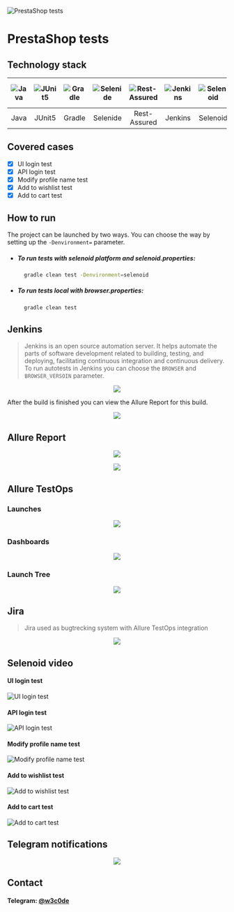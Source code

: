 ![](https://github.com/w3code/web-api-auto-project/raw/main/assets/screenshots/screenshot.png "PrestaShop tests")

# PrestaShop tests

## Technology stack

|![](https://github.com/w3code/web-api-auto-project/raw/main/assets/icons/java.svg "Java")|![](https://github.com/w3code/web-api-auto-project/raw/main/assets/icons/junit5.svg "JUnit5")|![](https://github.com/w3code/web-api-auto-project/raw/main/assets/icons/gradle.svg "Gradle")|![](https://github.com/w3code/web-api-auto-project/raw/main/assets/icons/selenide.svg "Selenide")|![](https://github.com/w3code/web-api-auto-project/raw/main/assets/icons/rest-assured.svg "Rest-Assured")|![](https://github.com/w3code/web-api-auto-project/raw/main/assets/icons/jenkins.svg "Jenkins")|![](https://github.com/w3code/web-api-auto-project/raw/main/assets/icons/selenoid.svg "Selenoid")|![](https://github.com/w3code/web-api-auto-project/raw/main/assets/icons/allurereport.svg "Allure Report")|![](https://github.com/w3code/web-api-auto-project/raw/main/assets/icons/alluretestops.svg "Allure TestOps")|![](https://github.com/w3code/web-api-auto-project/raw/main/assets/icons/jira.svg "Jira")|![](https://github.com/w3code/web-api-auto-project/raw/main/assets/icons/telegram.svg "Telegram")|
| :--------: |:--------: | :--------: | :--------: | :--------: | :--------: | :--------: | :--------: | :--------: | :--------: | :--------: |
| Java | JUnit5 | Gradle | Selenide | Rest-Assured | Jenkins | Selenoid | Allure Report | Allure TestOps | Jira | Telegram

## Covered cases

- [x] UI login test
- [x] API login test
- [x] Modify profile name test
- [x] Add to wishlist test
- [x] Add to cart test

## How to run

The project can be launched by two ways. You can choose the way by setting up the `-Denvironment=` parameter.

- ##### To run tests with selenoid platform and selenoid.properties:

    ```sh
      gradle clean test -Denvironment=selenoid
    ```

- ##### To run tests local with browser.properties:

    ```sh
      gradle clean test
    ```

## Jenkins

> Jenkins is an open source automation server. It helps automate 
> the parts of software development related to building, testing, 
> and deploying, facilitating continuous integration and continuous delivery.
> To run autotests in Jenkins you can choose the `BROWSER` and `BROWSER_VERSOIN` parameter.

<p align="center">
  <img src="https://github.com/w3code/web-api-auto-project/raw/main/assets/screenshots/jenkins_params.png">
</p>

After the build is finished you can view the Allure Report for this build.

<p align="center">
  <img src="https://github.com/w3code/web-api-auto-project/raw/main/assets/screenshots/jenkins_project.png">
</p>

## Allure Report

<p align="center">
  <img src="https://github.com/w3code/web-api-auto-project/raw/main/assets/screenshots/allure_report_1.png">
</p>

<p align="center">
  <img src="https://github.com/w3code/web-api-auto-project/raw/main/assets/screenshots/allure_report_2.png">
</p>

## Allure TestOps

### Launches

<p align="center">
  <img src="https://github.com/w3code/web-api-auto-project/raw/main/assets/screenshots/allure_testops_launches.png">
</p>

### Dashboards

<p align="center">
  <img src="https://github.com/w3code/web-api-auto-project/raw/main/assets/screenshots/allure_testops_dashboards.png">
</p>

### Launch Tree

<p align="center">
  <img src="https://github.com/w3code/web-api-auto-project/raw/main/assets/screenshots/allure_testops_cases.png">
</p>

## Jira

> Jira used as bugtrecking system with Allure TestOps integration

<p align="center">
  <img src="https://github.com/w3code/web-api-auto-project/raw/main/assets/screenshots/jira.png">
</p>

## Selenoid video

#### UI login test
![](https://github.com/w3code/web-api-auto-project/raw/main/assets/gif/uilogintest.gif "UI login test")

#### API login test
![](https://github.com/w3code/web-api-auto-project/raw/main/assets/gif/apilogintest.gif "API login test")

#### Modify profile name test
![](https://github.com/w3code/web-api-auto-project/raw/main/assets/gif/modifyprofilenametest.gif "Modify profile name test")

#### Add to wishlist test
![](https://github.com/w3code/web-api-auto-project/raw/main/assets/gif/addtowishlisttest.gif "Add to wishlist test")

#### Add to cart test
![](https://github.com/w3code/web-api-auto-project/raw/main/assets/gif/addtocarttest.gif "Add to cart test")

## Telegram notifications

<p align="center">
  <img src="https://github.com/w3code/web-api-auto-project/raw/main/assets/screenshots/tlg.jpg">
</p>

## Contact

#### Telegram: [@w3c0de](https://t.me/w3c0de)